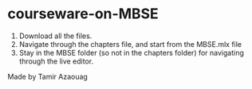 # courseware-on-MBSE

1) Download all the files. 
2) Navigate through the chapters file, and start from the MBSE.mlx file
3) Stay in the MBSE folder (so not in the chapters folder) for navigating through the live editor.


Made by Tamir Azaouag 
